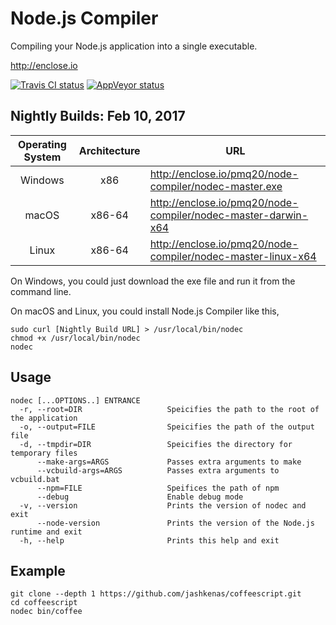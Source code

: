# Node.js Compiler

Compiling your Node.js application into a single executable.

http://enclose.io

[![Travis CI status](https://travis-ci.org/pmq20/node-compiler.svg?branch=master)](https://travis-ci.org/pmq20/node-compiler)
[![AppVeyor status](https://ci.appveyor.com/api/projects/status/gap9xne0rayjtynp/branch/master?svg=true)](https://ci.appveyor.com/project/pmq20/node-compiler/branch/master)

## Nightly Builds: Feb 10, 2017

| Operating System | Architecture | URL                                                            |
|:----------------:|:------------:|----------------------------------------------------------------|
|      Windows     |      x86     | http://enclose.io/pmq20/node-compiler/nodec-master.exe         |
|       macOS      |     x86-64   | http://enclose.io/pmq20/node-compiler/nodec-master-darwin-x64  |
|       Linux      |     x86-64   | http://enclose.io/pmq20/node-compiler/nodec-master-linux-x64   |

On Windows, you could just download the exe file and run it from the command line.

On macOS and Linux, you could install Node.js Compiler like this,

    sudo curl [Nightly Build URL] > /usr/local/bin/nodec
    chmod +x /usr/local/bin/nodec
    nodec

## Usage

    nodec [...OPTIONS..] ENTRANCE
      -r, --root=DIR                   Speicifies the path to the root of the application
      -o, --output=FILE                Speicifies the path of the output file
      -d, --tmpdir=DIR                 Speicifies the directory for temporary files
          --make-args=ARGS             Passes extra arguments to make
          --vcbuild-args=ARGS          Passes extra arguments to vcbuild.bat
          --npm=FILE                   Speifices the path of npm
          --debug                      Enable debug mode
      -v, --version                    Prints the version of nodec and exit
          --node-version               Prints the version of the Node.js runtime and exit
      -h, --help                       Prints this help and exit

## Example

    git clone --depth 1 https://github.com/jashkenas/coffeescript.git
    cd coffeescript
    nodec bin/coffee
